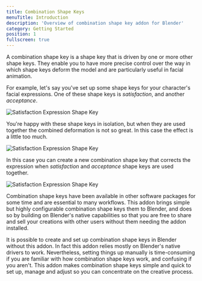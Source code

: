 ```yaml
---
title: Combination Shape Keys
menuTitle: Introduction
description: 'Overview of combination shape key addon for Blender'
category: Getting Started
position: 1
fullscreen: true
---
```

A combination shape key is a shape key that is driven by one or more other shape keys. They enable
you to have more precise control over the way in which shape keys deform the model and are
particularly useful in facial animation.

For example, let's say you've set up some shape keys for your character's facial expressions. One
of these shape keys is *satisfaction*, and another *acceptance*.

![Satisfaction Expression Shape Key](/ex_01.png)

You're happy with these shape keys in isolation, but when they are used together the combined
deformation is not so great. In this case the effect is a little too much.

![Satisfaction Expression Shape Key](/ex_02.png)

In this case you can create a new combination shape key that corrects the expression when
*satisfaction* and *acceptance* shape keys are used together.

![Satisfaction Expression Shape Key](/ex_03.gif)

Combination shape keys have been available in other software packages for some time and are
essential to many workflows. This addon brings simple but highly configurable combination shape
keys them to Blender, and does so by building on Blender's native capabilities so that you are
free to share and sell your creations with other users without them needing the addon installed.

It is possible to create and set up combination shape keys in Blender without this addon. In fact
this addon relies mostly on Blender's native drivers to work. Nevertheless, setting things up
manually is time-consuming if you are familiar with how combination shape keys work, and confusing
if you aren't. This addon makes combination shape keys simple and quick to set up, manage and adjust
so you can concentrate on the creative process.
